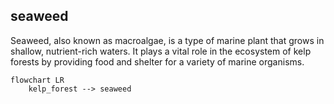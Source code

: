 ## seaweed
Seaweed, also known as macroalgae, is a type of marine plant that grows in shallow, nutrient-rich waters. It plays a vital role in the ecosystem of kelp forests by providing food and shelter for a variety of marine organisms.


```mermaid
flowchart LR
    kelp_forest --> seaweed

```
